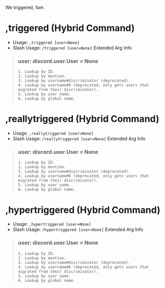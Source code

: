 We triggered, fam.

# ,triggered (Hybrid Command)

 - Usage: `,triggered [user=None]`
 - Slash Usage: `/triggered [user=None]`
Extended Arg Info
> ### user: discord.user.User = None
> 
> 
>     1. Lookup by ID.
>     2. Lookup by mention.
>     3. Lookup by username#discriminator (deprecated).
>     4. Lookup by username#0 (deprecated, only gets users that migrated from their discriminator).
>     5. Lookup by user name.
>     6. Lookup by global name.
> 
>     
# ,reallytriggered (Hybrid Command)

 - Usage: `,reallytriggered [user=None]`
 - Slash Usage: `/reallytriggered [user=None]`
Extended Arg Info
> ### user: discord.user.User = None
> 
> 
>     1. Lookup by ID.
>     2. Lookup by mention.
>     3. Lookup by username#discriminator (deprecated).
>     4. Lookup by username#0 (deprecated, only gets users that migrated from their discriminator).
>     5. Lookup by user name.
>     6. Lookup by global name.
> 
>     
# ,hypertriggered (Hybrid Command)

 - Usage: `,hypertriggered [user=None]`
 - Slash Usage: `/hypertriggered [user=None]`
Extended Arg Info
> ### user: discord.user.User = None
> 
> 
>     1. Lookup by ID.
>     2. Lookup by mention.
>     3. Lookup by username#discriminator (deprecated).
>     4. Lookup by username#0 (deprecated, only gets users that migrated from their discriminator).
>     5. Lookup by user name.
>     6. Lookup by global name.
> 
>     
